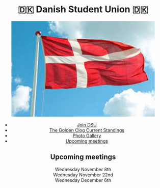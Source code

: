 

<html lang="en">
<head>
    <meta charset="UTF-8">
    <meta name="viewport" content="width=device-width, initial-scale=1.0">
    <link rel="stylesheet" href="styles.css"> 
</head>
    <body>
    <header>
        <h1> 🇩🇰 Danish Student Union 🇩🇰 </h1>
        <img src = "denmark flag.jpeg" width = "450" height ="300"> 
        <nav>
            <ul>
                <li><a href="join.md">Join DSU</a></li>
                <li><a href="TCG.md">The Golden Clog Current Standings</a></li>
                <li><a href="Photos.html">Photo Gallery</a></li>
                <li><a href="#about">Upcoming meetings</a></li>
            </ul>
        </nav> 
    <section id="about">
    <h2> Upcoming meetings </h2>
    <p> Wednesday November 8th <br>
    Wednesday November 22nd <br> 
    Wednesday December 6th </p>
    </section>
    </header>
</body>
</html>


    
